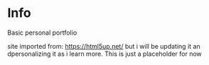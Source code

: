 # Info

Basic personal portfolio

site imported from: https://html5up.net/
but i will be updating it an dpersonalizing it as i learn more. This is just a placeholder for now
